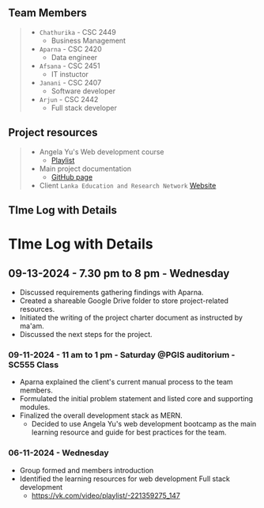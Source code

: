 ## Team Members

> - `Chathurika` -  CSC 2449
> 	- Business Management
> - `Aparna` - CSC 2420
> 	- Data engineer
> - `Afsana` - CSC 2451
> 	- IT instuctor
> - `Janani` - CSC 2407
> 	- Software developer
> - `Arjun` - CSC 2442
> 	- Full stack developer

## Project resources 

>- Angela Yu's Web development course
>	- [Playlist](https://vk.com/video/playlist/-221359275_147)
>- Main project documentation 
>	- [GitHub page](https://github.com/ArjunMohan008/SC-555-Software-Project-Work)
>- Client 
> 	`Lanka Education and Research Network` 
> 	[Website](https://www.ac.lk/)


## TIme Log with Details 

# TIme Log with Details 

## 09-13-2024 - 7.30 pm to 8 pm - Wednesday
- Discussed requirements gathering findings with Aparna.
- Created a shareable Google Drive folder to store project-related resources.
- Initiated the writing of the project charter document as instructed by ma'am.
- Discussed the next steps for the project.

### 09-11-2024 - 11 am to 1 pm - Saturday @PGIS auditorium - SC555 Class 
- Aparna explained the client's current manual process to the team members.
- Formulated the initial problem statement and listed core and supporting modules.
- Finalized the overall development stack as MERN.
    - Decided to use Angela Yu's web development bootcamp as the main learning resource and guide for best practices for the team.
### 06-11-2024 - Wednesday
 
- Group formed and members introduction 
- Identified the learning resources for web development Full stack development
	- https://vk.com/video/playlist/-221359275_147
 
